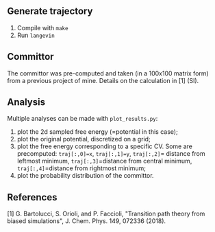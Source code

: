 ## Generate trajectory
1. Compile with `make`
2. Run `langevin`

## Committor
The committor was pre-computed and taken (in a 100x100 matrix form) from a previous project of mine. Details on the calculation in [1] (SI).

## Analysis
Multiple analyses can be made with `plot_results.py`:
1. plot the 2d sampled free energy (=potential in this case);
2. plot the original potential, discretized on a grid;
3. plot the free energy corresponding to a specific CV. Some are precomputed: `traj[:,0]=x`, `traj[:,1]=y`, `traj[:,2]`= distance from leftmost minimum, `traj[:,3]`=distance from central minimum, `traj[:,4]`=distance from rightmost minimum;
4. plot the probability distribution of the committor.

## References
[1] G. Bartolucci, S. Orioli, and P. Faccioli, "Transition path theory from biased simulations", J. Chem. Phys. 149, 072336 (2018). 
